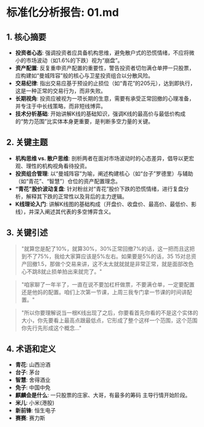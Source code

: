 # 标准化分析报告: 01.md

## 1. 核心摘要
- **投资者心态**: 强调投资者应具备机构思维，避免散户式的恐慌情绪，不应将微小的市场波动（如1.6%的下跌）视为“崩盘”。
- **资产配置**: 反复重申资产配置的重要性，警告投资者切勿满仓单押一只股票，应构建如“曼城阵容”般的核心与卫星投资组合以分散风险。
- **交易纪律**: 指出交易应基于预设的止损位（如“青花”的205元），达到即执行，这是一种正常的交易行为，而非失败。
- **长期视角**: 投资应被视为一项长期的生意，需要有承受正常回撤的心理准备，并专注于中长线策略，而非短线博弈。
- **技术分析基础**: 开始讲解K线的基础知识，强调K线的最高价与最低价构成的“势力范围”比实体本身更重要，是判断多空力量的关键。

## 2. 关键主题
- **机构思维 vs. 散户思维**: 剖析两者在面对市场波动时的心态差异，倡导以更宏观、理性的机构视角看待投资。
- **投资组合管理**: 以“曼城阵容”为喻，阐述构建核心（如“台子”罗德里）与辅助（如“青花”、“智慧”）仓位的资产配置理念。
- **“青花”股价波动复盘**: 针对粉丝对“青花”股价下跌的恐慌情绪，进行复盘分析，解释其下跌的正常性以及背后的主力逻辑。
- **K线理论入门**: 讲解K线图的基础构成（开盘价、收盘价、最高价、最低价、影线），并深入阐述其代表的多空博弈含义。

## 3. 关键引述
> "就算您是配了10%，就算30%，30%正常回撤7%的话，这一把而且这把到不了75%，我给大家算应该是5%左右。如果要是5%的话，35 15对总资产回撤1.5，那做个交易来讲，这不太太就就就是非常正常，就是面部改色心不跳8就止损单拍出来就完了。"

> "咱家聊了一年半了，一直在说不要加杠杆做票，不要满仓单，一定要配置还是他妈的配置。咱们上次第一节课，上周三我专门拿一节课的时间讲配置。"

> "所以你要理解说当一根K线出现了之后，你要看首先你看的不是这个实体的大小，你先要看上最高点跟最低点，它形成了整个这样一个范围，这个范围你先行先形成这个概念..."

## 4. 术语和定义
- **青花**: 山西汾酒
- **台子**: 茅台
- **智慧**: 舍得酒业
- **免子**: 中国中免
- **麒麟会是什么**: 一只股票的庄家、大哥，有最多的筹码 主导行情开始阶段。
- **米儿**: 小米(港股)
- **新前锋**: 恒生电子
- **赛赛**: 赛力斯